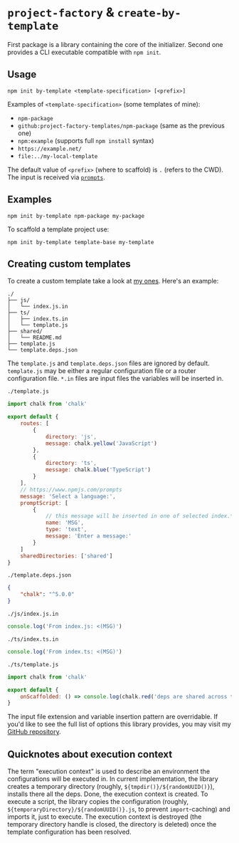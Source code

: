 # `project-factory` & `create-by-template`

First package is a library containing the core of the initializer. Second one provides a CLI executable compatible with `npm init`.

## Usage

```shell
npm init by-template <template-specification> [<prefix>]
```

Examples of `<template-specification>` (some templates of mine):

- `npm-package`
- `github:project-factory-templates/npm-package` (same as the previous one)
- `npm:example` (supports full `npm install` syntax)
- `https://example.net/`
- `file:../my-local-template`

The default value of `<prefix>` (where to scaffold) is `.` (refers to the CWD). The input is received via [`prompts`](https://npmjs.com/prompts).

## Examples

```shell
npm init by-template npm-package my-package
```

To scaffold a template project use:

```shell
npm init by-template template-base my-template
```

## Creating custom templates

To create a custom template take a look at [my ones](https://github.com/project-factory-templates). Here's an example:

```plain
./
├── js/
│   └── index.js.in
├── ts/
│   ├── index.ts.in
│   └── template.js
├── shared/
│   └── README.md
├── template.js
└── template.deps.json
```

The `template.js` and `template.deps.json` files are ignored by default. `template.js` may be either a regular configuration file or a router configuration file. `*.in` files are input files the variables will be inserted in.

`./template.js`
```javascript
import chalk from 'chalk'

export default {
    routes: [
        {
            directory: 'js',
            message: chalk.yellow('JavaScript')
        },
        {
            directory: 'ts',
            message: chalk.blue('TypeScript')
        }
    ],
    // https://www.npmjs.com/prompts
    message: 'Select a language:',
    promptScript: [
        {
            // this message will be inserted in one of selected index.* files
            name: 'MSG',
            type: 'text',
            message: 'Enter a message:'
        }
    ]
    sharedDirectories: ['shared']
}
```
`./template.deps.json`
```json
{
    "chalk": "^5.0.0"
}
```
`./js/index.js.in`
```javascript
console.log('From index.js: <(MSG)')
```
`./ts/index.ts.in`
```javascript
console.log('From index.ts: <(MSG)')
```
`./ts/template.js`
```javascript
import chalk from 'chalk'

export default {
    onScaffolded: () => console.log(chalk.red('deps are shared across the configs'))
}
```

The input file extension and variable insertion pattern are overridable. If you'd like to see the full list of options this library provides, you may visit my [GitHub repository](https://github.com/retueZe/project-factory/blob/master/src/TemplateConfig.ts#L12).

## Quicknotes about execution context

The term "execution context" is used to describe an environment the configurations will be executed in. In current implementation, the library creates a temporary directory (roughly, `${tmpdir()}/${randomUUID()}`), installs there all the deps. Done, the execution context is created. To execute a script, the library copies the configuration (roughly, `${temporaryDirectory}/${randomUUID()}.js`, to prevent `import`-caching) and imports it, just to execute. The execution context is destroyed (the temporary directory handle is closed, the directory is deleted) once the template configuration has been resolved.
